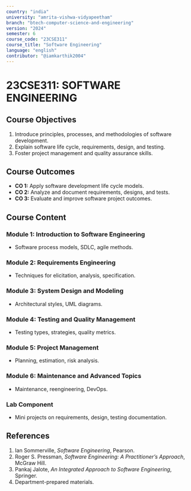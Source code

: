 ```yaml
---
country: "india"
university: "amrita-vishwa-vidyapeetham"
branch: "btech-computer-science-and-engineering"
version: "2024"
semester: 6
course_code: "23CSE311"
course_title: "Software Engineering"
language: "english"
contributor: "@iamkarthik2004"
---
```


# 23CSE311: SOFTWARE ENGINEERING

## Course Objectives
1. Introduce principles, processes, and methodologies of software development.
2. Explain software life cycle, requirements, design, and testing.
3. Foster project management and quality assurance skills.

## Course Outcomes
* **CO 1:** Apply software development life cycle models.
* **CO 2:** Analyze and document requirements, designs, and tests.
* **CO 3:** Evaluate and improve software project outcomes.

## Course Content

### Module 1: Introduction to Software Engineering
* Software process models, SDLC, agile methods.

### Module 2: Requirements Engineering
* Techniques for elicitation, analysis, specification.

### Module 3: System Design and Modeling
* Architectural styles, UML diagrams.

### Module 4: Testing and Quality Management
* Testing types, strategies, quality metrics.

### Module 5: Project Management
* Planning, estimation, risk analysis.

### Module 6: Maintenance and Advanced Topics
* Maintenance, reengineering, DevOps.

### Lab Component
* Mini projects on requirements, design, testing documentation.

## References
1. Ian Sommerville, *Software Engineering*, Pearson.
2. Roger S. Pressman, *Software Engineering: A Practitioner’s Approach*, McGraw Hill.
3. Pankaj Jalote, *An Integrated Approach to Software Engineering*, Springer.
4. Department-prepared materials.
